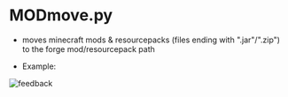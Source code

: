 # MODmove.py

- moves minecraft mods & resourcepacks (files ending with ".jar"/".zip") to the forge mod/resourcepack path


- Example: 

<p><img src="https://cdn.discordapp.com/attachments/568847750226116609/724002315811422288/unknown.png" alt="feedback" title="Example Feedback" /></p>

